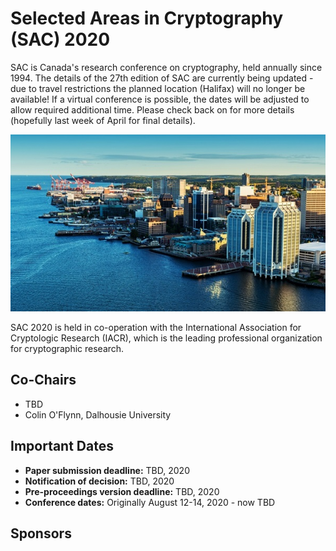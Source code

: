 # Selected Areas in Cryptography (SAC) 2020

SAC is Canada's research conference on cryptography, held annually since 1994. The details of the 27th edition of SAC are currently being updated - due to travel restrictions the planned location (Halifax) will no longer be available! If a virtual conference is possible, the dates will be adjusted to allow required additional time. Please check back on for more details (hopefully last week of April for final details).

![](images/halifax1.jpg)

SAC 2020 is held in co-operation with the International Association for Cryptologic Research (IACR), which is the leading professional organization for cryptographic research.

## Co-Chairs

* TBD
* Colin O'Flynn, Dalhousie University

## Important Dates

* **Paper submission deadline:**   TBD, 2020
* **Notification of decision:**   TBD, 2020
* **Pre-proceedings version deadline:**  TBD, 2020
* **Conference dates:**   Originally August 12-14, 2020 - now TBD

## Sponsors
